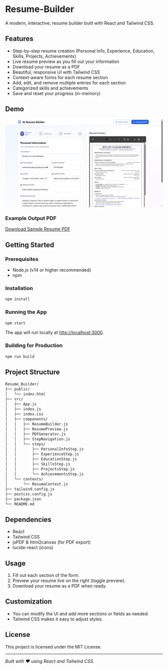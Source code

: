 # Resume-Builder

A modern, interactive, resume builder built with React and Tailwind CSS.

## Features
- Step-by-step resume creation (Personal Info, Experience, Education, Skills, Projects, Achievements)
- Live resume preview as you fill out your information
- Download your resume as a PDF
- Beautiful, responsive UI with Tailwind CSS
- Context-aware forms for each resume section
- Add, edit, and remove multiple entries for each section
- Categorized skills and achievements
- Save and reset your progress (in-memory)

## Demo
![Resume Builder Screenshot](public/screenshot1.png)

### Example Output PDF
[Download Sample Resume PDF](./BIYYAPU%20SAI%20HARI%20KRISHNA_Resume.pdf)

## Getting Started

### Prerequisites
- Node.js (v14 or higher recommended)
- npm

### Installation
```bash
npm install
```

### Running the App
```bash
npm start
```
The app will run locally at [http://localhost:3000](http://localhost:3000).

### Building for Production
```bash
npm run build
```

## Project Structure
```
Resume_Builder/
├── public/
│   └── index.html
├── src/
│   ├── App.js
│   ├── index.js
│   ├── index.css
│   ├── components/
│   │   ├── ResumeBuilder.js
│   │   ├── ResumePreview.js
│   │   ├── PDFGenerator.js
│   │   ├── StepNavigation.js
│   │   └── steps/
│   │       ├── PersonalInfoStep.js
│   │       ├── ExperienceStep.js
│   │       ├── EducationStep.js
│   │       ├── SkillsStep.js
│   │       ├── ProjectsStep.js
│   │       └── AchievementsStep.js
│   └── contexts/
│       └── ResumeContext.js
├── tailwind.config.js
├── postcss.config.js
├── package.json
└── README.md
```

## Dependencies
- React
- Tailwind CSS
- jsPDF & html2canvas (for PDF export)
- lucide-react (icons)

## Usage
1. Fill out each section of the form.
2. Preview your resume live on the right (toggle preview).
3. Download your resume as a PDF when ready.

## Customization
- You can modify the UI and add more sections or fields as needed.
- Tailwind CSS makes it easy to adjust styles.

## License
This project is licensed under the MIT License.

---

*Built with ❤️ using React and Tailwind CSS.*

